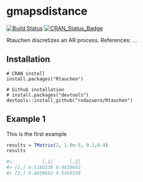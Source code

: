 gmapsdistance
=======
[![Build Status](https://travis-ci.org/rodazuero/Rtauchen.png)](https://travis-ci.org/rodazuero/Rtauchen) 
[![CRAN_Status_Badge](http://www.r-pkg.org/badges/version/Rtauchen)](https://cran.r-project.org/package=Rtauchen)

Rtauchen discretizes an AR process. References: ...

## Installation

```{r}
# CRAN install
install.packages("Rtauchen")

# Github installation
# install.packages("devtools")
devtools::install_github("rodazuero/Rtauchen")
```


## Example 1
This is the first example 
``` r
results = TMatrix(2, 1.0e-5, 0.1,0.4)
results

#>           [,1]      [,2]
#> [1,] 0.5160338 0.4839662
#> [2,] 0.4839662 0.5160338


```
